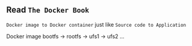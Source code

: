 ## Read `The Docker Book`
`Docker image to Docker container` just like `Source code to Application`

Docker image
bootfs -> rootfs -> ufs1 -> ufs2 ...
